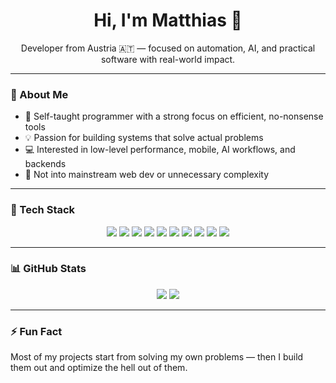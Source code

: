 <h1 align="center">Hi, I'm Matthias 👋</h1>

<p align="center">
  Developer from Austria 🇦🇹 — focused on automation, AI, and practical software with real-world impact.
</p>

---

### 🧠 About Me

- 🔧 Self-taught programmer with a strong focus on efficient, no-nonsense tools  
- 💡 Passion for building systems that solve actual problems  
- 💻 Interested in low-level performance, mobile, AI workflows, and backends  
- 🚫 Not into mainstream web dev or unnecessary complexity

---

### 🧰 Tech Stack

<div align="center">

<!-- Languages -->
<img src="https://img.shields.io/badge/C-A8B9CC?style=for-the-badge&logo=c&logoColor=black" />
<img src="https://img.shields.io/badge/C++-00599C?style=for-the-badge&logo=c%2B%2B&logoColor=white" />
<img src="https://img.shields.io/badge/Java-ED8B00?style=for-the-badge&logo=openjdk&logoColor=white" />
<img src="https://img.shields.io/badge/JavaScript-F7DF1E?style=for-the-badge&logo=javascript&logoColor=black" />
<img src="https://img.shields.io/badge/Python-3776AB?style=for-the-badge&logo=python&logoColor=white" />

<!-- Frameworks & Tools -->
<img src="https://img.shields.io/badge/Node.js-339933?style=for-the-badge&logo=nodedotjs&logoColor=white" />
<img src="https://img.shields.io/badge/Discord.js-5865F2?style=for-the-badge&logo=discord&logoColor=white" />
<img src="https://img.shields.io/badge/Android_Studio-3DDC84?style=for-the-badge&logo=android-studio&logoColor=white" />
<img src="https://img.shields.io/badge/Swift-FA7343?style=for-the-badge&logo=swift&logoColor=white" />
<img src="https://img.shields.io/badge/MySQL-4479A1?style=for-the-badge&logo=mysql&logoColor=white" />

</div>

---

### 📊 GitHub Stats

<div align="center">
  <img src="https://github-readme-stats.vercel.app/api?username=matthias-dorner&show_icons=true&hide_title=true&count_private=true&theme=radical" />
  <img src="https://github-readme-stats.vercel.app/api/top-langs/?username=matthias-dorner&layout=compact&theme=radical&hide=html,css" />
</div>

---

### ⚡ Fun Fact

Most of my projects start from solving my own problems — then I build them out and optimize the hell out of them.

